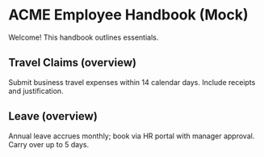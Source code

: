 # ACME Employee Handbook (Mock)
Welcome! This handbook outlines essentials.

## Travel Claims (overview)
Submit business travel expenses within 14 calendar days. Include receipts and justification.

## Leave (overview)
Annual leave accrues monthly; book via HR portal with manager approval. Carry over up to 5 days.